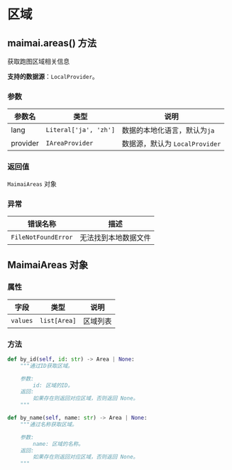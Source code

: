 # 区域

## maimai.areas() 方法

获取跑图区域相关信息

**支持的数据源**：`LocalProvider`。

### 参数

| 参数名   | 类型                  | 说明                          |
|----------|-----------------------|-----------------------------|
| lang     | `Literal['ja', 'zh']` | 数据的本地化语言，默认为`ja`   |
| provider | `IAreaProvider`       | 数据源，默认为 `LocalProvider` |

### 返回值

`MaimaiAreas` 对象

### 异常

| 错误名称            | 描述                 |
|---------------------|--------------------|
| `FileNotFoundError` | 无法找到本地数据文件 |

## MaimaiAreas 对象

### 属性

| 字段     | 类型         | 说明     |
|----------|--------------|--------|
| `values` | `list[Area]` | 区域列表 |

### 方法

```python
def by_id(self, id: str) -> Area | None:
    """通过ID获取区域。

    参数:
        id: 区域的ID。
    返回:
        如果存在则返回对应区域，否则返回 None。
    """

def by_name(self, name: str) -> Area | None:
    """通过名称获取区域。

    参数:
        name: 区域的名称。
    返回:
        如果存在则返回对应区域，否则返回 None。
    """
```